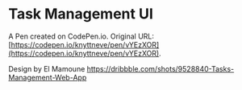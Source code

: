 # Task Management UI

A Pen created on CodePen.io. Original URL: [https://codepen.io/knyttneve/pen/vYEzXOR](https://codepen.io/knyttneve/pen/vYEzXOR).

Design by El Mamoune
https://dribbble.com/shots/9528840-Tasks-Management-Web-App